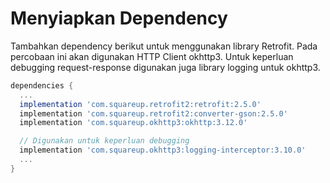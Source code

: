 # Menyiapkan Dependency

Tambahkan dependency berikut untuk menggunakan library Retrofit. Pada percobaan
ini akan digunakan HTTP Client okhttp3. Untuk keperluan debugging
request-response digunakan juga library logging untuk okhttp3.

```gradle
dependencies {
  ...
  implementation 'com.squareup.retrofit2:retrofit:2.5.0'
  implementation 'com.squareup.retrofit2:converter-gson:2.5.0'
  implementation 'com.squareup.okhttp3:okhttp:3.12.0'

  // Digunakan untuk keperluan debugging
  implementation 'com.squareup.okhttp3:logging-interceptor:3.10.0'
  ...
}
```

